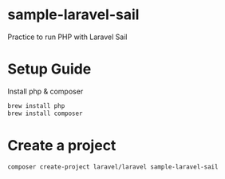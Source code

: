 # sample-laravel-sail
Practice to run PHP with Laravel Sail

# Setup Guide

Install php & composer

```zsh
brew install php
brew install composer
```

# Create a project

```zsh
composer create-project laravel/laravel sample-laravel-sail
```



